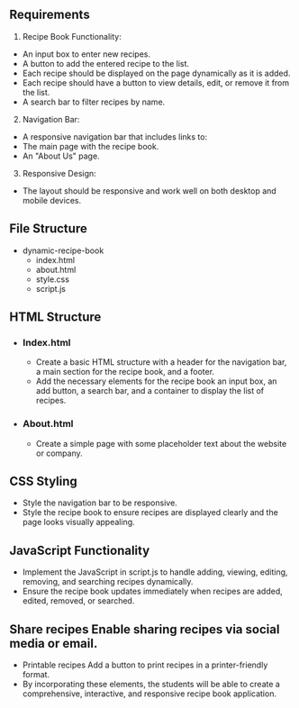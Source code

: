 ## Requirements
1. Recipe Book Functionality:
  - An input box to enter new recipes.
  - A button to add the entered recipe to the list.
  - Each recipe should be displayed on the page dynamically as it is added.
  - Each recipe should have a button to view details, edit, or remove it from the list.
  - A search bar to filter recipes by name.
2. Navigation Bar:
  - A responsive navigation bar that includes links to:
  - The main page with the recipe book.
  - An "About Us" page.
3. Responsive Design:
  - The layout should be responsive and work well on both desktop and mobile devices.


## File Structure
- dynamic-recipe-book
  - index.html
  - about.html
  - style.css
  - script.js

## HTML Structure
- ### Index.html
  - Create a basic HTML structure with a header for the navigation bar, a main section for the recipe book, and a footer.
  - Add the necessary elements for the recipe book an input box, an add button, a search bar, and a container to display the list of recipes.
- ### About.html
  - Create a simple page with some placeholder text about the website or company.

## CSS Styling
- Style the navigation bar to be responsive.
- Style the recipe book to ensure recipes are displayed clearly and the page looks visually appealing.

## JavaScript Functionality
- Implement the JavaScript in script.js to handle adding, viewing, editing, removing, and searching recipes dynamically.
- Ensure the recipe book updates immediately when recipes are added, edited, removed, or searched.

## Share recipes Enable sharing recipes via social media or email.
- Printable recipes Add a button to print recipes in a printer-friendly format.
- By incorporating these elements, the students will be able to create a comprehensive, interactive, and responsive recipe book application.
